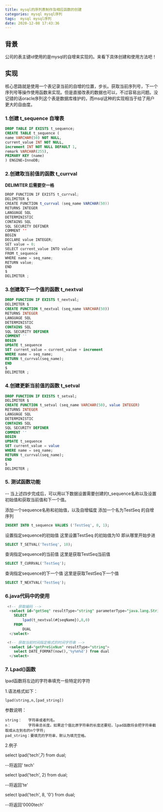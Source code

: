 ```yaml
---
title: mysql的序列表制作及相应函数的创建
categories: mysql mysql序列
tags:  mysql mysql序列
date: 2020-12-08 17:43:36
---
```


## 背景

公司的表主键id使用的是mysql的自增来实现的。来看下具体创建和使用方法吧！


## 实现

核心思路就是使用一个表记录当前的自增的位置，步长。获取当前序列号，下一个序列号等操作使用函数来实现。但是直接改表的数据也可以，不过容易出问题。没记错的话oracle序列这个表是数据库维护的，而msql这种的实现相当于给了用户更大的自由度。

### 1.创建 t_sequence 自增表

```sql
DROP TABLE IF EXISTS t_sequence; 
CREATE TABLE t_sequence ( 
name VARCHAR(50) NOT NULL, 
current_value INT NOT NULL, 
increment INT NOT NULL DEFAULT 1,
remark VARCHAR(255),
PRIMARY KEY (name) 
) ENGINE=InnoDB;
```

### 2.创建取当前值的函数 t_currval 

**DELIMITER 后需要空一格** 

```java
DROP FUNCTION IF EXISTS t_currval; 
DELIMITER $ 
CREATE FUNCTION t_currval (seq_name VARCHAR(50)) 
RETURNS INTEGER
LANGUAGE SQL 
DETERMINISTIC 
CONTAINS SQL 
SQL SECURITY DEFINER 
COMMENT ''
BEGIN
DECLARE value INTEGER; 
SET value = 0; 
SELECT current_value INTO value 
FROM t_sequence
WHERE name = seq_name; 
RETURN value; 
END
$ 
DELIMITER ;
```

### 3.创建取下一个值的函数 t_nextval

```sql
DROP FUNCTION IF EXISTS t_nextval; 
DELIMITER $ 
CREATE FUNCTION t_nextval (seq_name VARCHAR(50)) 
RETURNS INTEGER
LANGUAGE SQL 
DETERMINISTIC 
CONTAINS SQL 
SQL SECURITY DEFINER 
COMMENT ''
BEGIN
UPDATE t_sequence
SET current_value = current_value + increment 
WHERE name = seq_name; 
RETURN t_currval(seq_name); 
END
$ 
DELIMITER ;
```

### 4.创建更新当前值的函数 t_setval

```sql
DROP FUNCTION IF EXISTS t_setval; 
DELIMITER $ 
CREATE FUNCTION t_setval (seq_name VARCHAR(50), value INTEGER) 
RETURNS INTEGER
LANGUAGE SQL 
DETERMINISTIC 
CONTAINS SQL 
SQL SECURITY DEFINER 
COMMENT ''
BEGIN
UPDATE t_sequence
SET current_value = value 
WHERE name = seq_name; 
RETURN t_currval(seq_name); 
END
$ 
DELIMITER ;
```

### 5. 测试函数功能
-- 当上述四步完成后，可以用以下数据设置需要创建的t_sequence名称以及设置初始值和获取当前值和下一个值。

添加一个sequence名称和初始值，以及自增幅度  添加一个名为TestSeq 的自增序列
```sql
INSERT INTO t_sequence VALUES ('TestSeq', 0, 1);
```

设置指定sequence的初始值    这里设置TestSeq 的初始值为10  即从哪里开始步进
```sql
SELECT T_SETVAL('TestSeq', 10);
```

查询指定sequence的当前值   这里是获取TestSeq当前值
```sql
SELECT T_CURRVAL('TestSeq');
```  

查询指定sequence的下一个值  这里是获取TestSeq下一个值
```sql
SELECT T_NEXTVAL('TestSeq'); 
``` 

### 6.java代码中的使用

```sql
 <!-- 获取编码 -->
  <select id="getSeq" resultType="string" parameterType="java.lang.String">
    SELECT
        lpad(t_nextval(#{seqName}),8,0)
    FROM
        DUAL
  </select>

 <!-- 获取当前时间指定格式的时间字符串 -->
  <select id="getPreSixNum" resultType="string">
    select DATE_FORMAT(now(),'%y%m%d') from dual
  </select>
```

### 7. Lpad()函数

lpad函数将左边的字符串填充一些特定的字符

1.语法格式如下： 

    lpad(string,n,[pad_string])
    
参数说明：

    string：   字符串或者列名。
    n：        字符串总长度。如果这个值比原字符串的长度还要短，lpad函数将会把字符串截取成从左到右的n个字符;
    pad_string：要填充的字符串，默认为填充空格。

2.例子

select lpad('tech',7) from dual;

--将返回'   tech'

select lpad('tech', 2) from dual;

--将返回'te'

select lpad('tech', 8, '0') from dual;

--将返回'0000tech'
